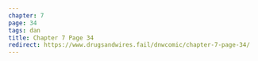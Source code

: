 ```yaml
---
chapter: 7
page: 34
tags: dan
title: Chapter 7 Page 34
redirect: https://www.drugsandwires.fail/dnwcomic/chapter-7-page-34/
---
```

